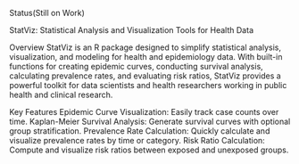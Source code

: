 Status(Still on Work)

StatViz: Statistical Analysis and Visualization Tools for Health Data

Overview
StatViz is an R package designed to simplify statistical analysis, visualization, and modeling for health and epidemiology data. With built-in functions for creating epidemic curves, conducting survival analysis, calculating prevalence rates, and evaluating risk ratios, StatViz provides a powerful toolkit for data scientists and health researchers working in public health and clinical research.

Key Features
Epidemic Curve Visualization: Easily track case counts over time.
Kaplan-Meier Survival Analysis: Generate survival curves with optional group stratification.
Prevalence Rate Calculation: Quickly calculate and visualize prevalence rates by time or category.
Risk Ratio Calculation: Compute and visualize risk ratios between exposed and unexposed groups.
